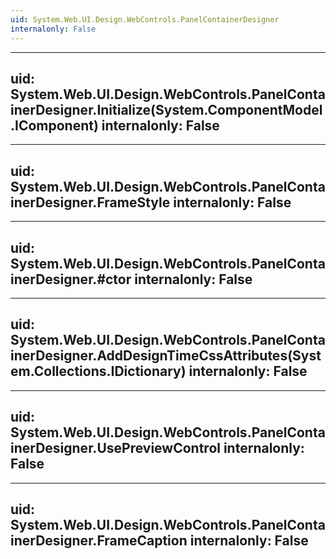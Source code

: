 ```yaml
---
uid: System.Web.UI.Design.WebControls.PanelContainerDesigner
internalonly: False
---
```


---
uid: System.Web.UI.Design.WebControls.PanelContainerDesigner.Initialize(System.ComponentModel.IComponent)
internalonly: False
---

---
uid: System.Web.UI.Design.WebControls.PanelContainerDesigner.FrameStyle
internalonly: False
---

---
uid: System.Web.UI.Design.WebControls.PanelContainerDesigner.#ctor
internalonly: False
---

---
uid: System.Web.UI.Design.WebControls.PanelContainerDesigner.AddDesignTimeCssAttributes(System.Collections.IDictionary)
internalonly: False
---

---
uid: System.Web.UI.Design.WebControls.PanelContainerDesigner.UsePreviewControl
internalonly: False
---

---
uid: System.Web.UI.Design.WebControls.PanelContainerDesigner.FrameCaption
internalonly: False
---
